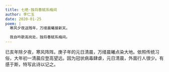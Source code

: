 ```yaml
---
title: 七绝·独将春赋系梅间
author: 李仁玉
date: 2020-01-25
poem: |
  寒风夕夜送残年，万缕晨曦接新天。

  我自吟歌高岗处，独将春赋系梅间。
---
```


已亥年除夕夜，寒风阵阵。庚子年的元日清晨，万缕晨曦点染大地。依照传统习俗，大年初一清晨应登高望远。因为冠状病毒肆虐，元日清晨，外面行人很少。有感于斯，特写此诗以记之。

